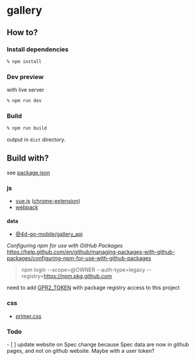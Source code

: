 # gallery

## How to?

### Install dependencies

```bash
% npm install  
```

### Dev preview

with live server

```bash
% npm run dev  
```

### Build

```bash
% npm run build  
```

output in `dist` directory.

## Build with?

see [package.json](package.json)

### js

- [vue.js](https://vuejs.org/)  ([chrome-extension](https://chrome.google.com/webstore/detail/vuejs-devtools/nhdogjmejiglipccpnnnanhbledajbpd))
- [webpack](https://webpack.js.org/)

#### data

- [@4d-go-mobile/gallery_api](https://github.com/4d-go-mobile/gallery_api)

_Configuring npm for use with GitHub Packages_
https://help.github.com/en/github/managing-packages-with-github-packages/configuring-npm-for-use-with-github-packages

> npm login --scope=@OWNER --auth-type=legacy --registry=https://npm.pkg.github.com

need to add [GPR2_TOKEN](https://github.com/4d-go-mobile/gallery/settings/secrets/actions) with package registry access to this project

### css

- [primer.css](https://primer.style/css/)

### Todo

- [ ] update website on Spec change because Spec data are now in github pages, and not on github website. Maybe with a user token?
